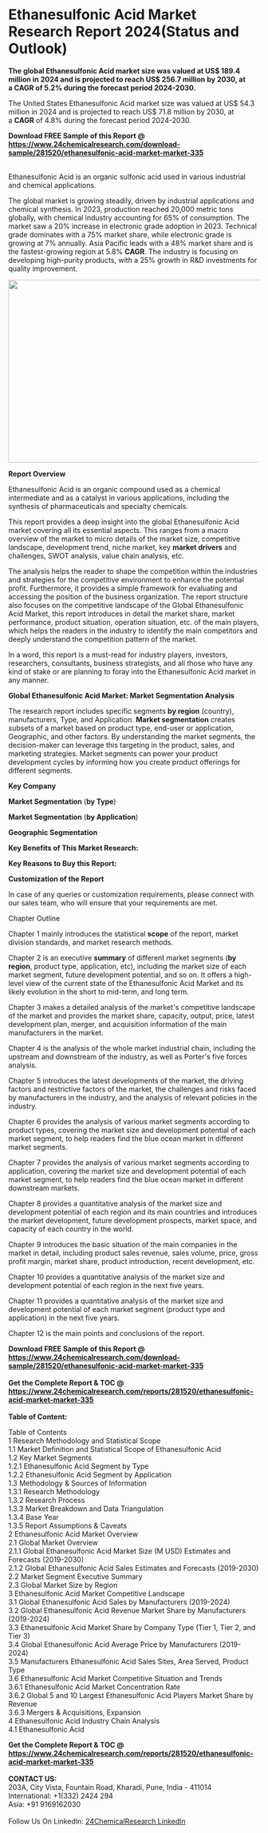 <h1>Ethanesulfonic Acid Market Research Report 2024(Status and Outlook)</h1><p><strong>The global Ethanesulfonic Acid market size was valued at US$ 189.4 million in 2024 and is projected to reach US$ 256.7 million by 2030, at a CAGR of 5.2% during the forecast period 2024-2030.</strong></p><p>
</p><p>The United States Ethanesulfonic Acid market size was valued at US$ 54.3 million in 2024 and is projected to reach US$ 71.8 million by 2030, at a <strong>CAGR</strong> of 4.8% during the forecast period 2024-2030.</p><div><b>Download FREE Sample of this Report @ 
            <a href="https://www.24chemicalresearch.com/download-sample/281520/ethanesulfonic-acid-market-market-335">
            https://www.24chemicalresearch.com/download-sample/281520/ethanesulfonic-acid-market-market-335</a></b></div><br><p>
</p><p>Ethanesulfonic Acid is an organic sulfonic acid used in various industrial and chemical applications.</p><p>
</p><p>The global market is growing steadily, driven by industrial applications and chemical synthesis. In 2023, production reached 20,000 metric tons globally, with chemical industry accounting for 65% of consumption. The market saw a 20% increase in electronic grade adoption in 2023. Technical grade dominates with a 75% market share, while electronic grade is growing at 7% annually. Asia Pacific leads with a 48% market share and is the fastest-growing region at 5.8% <strong>CAGR</strong>. The industry is focusing on developing high-purity products, with a 25% growth in R&amp;D investments for quality improvement.</p><p>
</p><p><img alt="" src="https://24chemicalresearch.com/assets/report-images/EthanesulfonicAcidMarket.png" style="height:366px; width:731px"></p><p>
</p><p><strong>Report Overview</strong></p><p>
</p><p></p><p>
</p><p>Ethanesulfonic Acid is an organic compound used as a chemical intermediate and as a catalyst in various applications, including the synthesis of pharmaceuticals and specialty chemicals.</p><p>
</p><p>This report provides a deep insight into the global Ethanesulfonic Acid market covering all its essential aspects. This ranges from a macro overview of the market to micro details of the market size, competitive landscape, development trend, niche market, key <strong>market drivers</strong> and challenges, SWOT analysis, value chain analysis, etc.</p><p>
</p><p>The analysis helps the reader to shape the competition within the industries and strategies for the competitive environment to enhance the potential profit. Furthermore, it provides a simple framework for evaluating and accessing the position of the business organization. The report structure also focuses on the competitive landscape of the Global Ethanesulfonic Acid Market, this report introduces in detail the market share, market performance, product situation, operation situation, etc. of the main players, which helps the readers in the industry to identify the main competitors and deeply understand the competition pattern of the market.</p><p>
</p><p>In a word, this report is a must-read for industry players, investors, researchers, consultants, business strategists, and all those who have any kind of stake or are planning to foray into the Ethanesulfonic Acid market in any manner.</p><p>
</p><p><strong>Global Ethanesulfonic Acid Market: Market Segmentation Analysis</strong></p><p>
</p><p>The research report includes specific segments <strong>by region</strong> (country), manufacturers, Type, and Application. <strong>Market segmentation</strong> creates subsets of a market based on product type, end-user or application, Geographic, and other factors. By understanding the market segments, the decision-maker can leverage this targeting in the product, sales, and marketing strategies. Market segments can power your product development cycles by informing how you create product offerings for different segments.</p><p>
</p><p><strong>Key Company</strong></p><p>
</p><p>
</p><p><strong>Market Segmentation</strong> (<strong>by Type</strong>)</p><p>
</p><p>
</p><p><strong>Market Segmentation</strong> (<strong>by Application</strong>)</p><p>
</p><p>
</p><p><strong>Geographic Segmentation</strong></p><p>
</p><p>
</p><p><strong>Key Benefits of This Market Research:</strong></p><p>
</p><p>
</p><p><strong>Key Reasons to Buy this Report:</strong></p><p>
</p><p>
</p><p><strong>Customization of the Report</strong></p><p>
</p><p>In case of any queries or customization requirements, please connect with our sales team, who will ensure that your requirements are met.</p><p>
</p><p>Chapter Outline</p><p>
</p><p>Chapter 1 mainly introduces the statistical <strong>scope</strong> of the report, market division standards, and market research methods.</p><p>
</p><p>Chapter 2 is an executive <strong>summary</strong> of different market segments (<strong>by region</strong>, product type, application, etc), including the market size of each market segment, future development potential, and so on. It offers a high-level view of the current state of the Ethanesulfonic Acid Market and its likely evolution in the short to mid-term, and long term.</p><p>
</p><p>Chapter 3 makes a detailed analysis of the market's competitive landscape of the market and provides the market share, capacity, output, price, latest development plan, merger, and acquisition information of the main manufacturers in the market.</p><p>
</p><p>Chapter 4 is the analysis of the whole market industrial chain, including the upstream and downstream of the industry, as well as Porter's five forces analysis.</p><p>
</p><p>Chapter 5 introduces the latest developments of the market, the driving factors and restrictive factors of the market, the challenges and risks faced by manufacturers in the industry, and the analysis of relevant policies in the industry.</p><p>
</p><p>Chapter 6 provides the analysis of various market segments according to product types, covering the market size and development potential of each market segment, to help readers find the blue ocean market in different market segments.</p><p>
</p><p>Chapter 7 provides the analysis of various market segments according to application, covering the market size and development potential of each market segment, to help readers find the blue ocean market in different downstream markets.</p><p>
</p><p>Chapter 8 provides a quantitative analysis of the market size and development potential of each region and its main countries and introduces the market development, future development prospects, market space, and capacity of each country in the world.</p><p>
</p><p>Chapter 9 introduces the basic situation of the main companies in the market in detail, including product sales revenue, sales volume, price, gross profit margin, market share, product introduction, recent development, etc.</p><p>
</p><p>Chapter 10 provides a quantitative analysis of the market size and development potential of each region in the next five years.</p><p>
</p><p>Chapter 11 provides a quantitative analysis of the market size and development potential of each market segment (product type and application) in the next five years.</p><p>
</p><p>Chapter 12 is the main points and conclusions of the report.</p><div><b>Download FREE Sample of this Report @ 
            <a href="https://www.24chemicalresearch.com/download-sample/281520/ethanesulfonic-acid-market-market-335">
            https://www.24chemicalresearch.com/download-sample/281520/ethanesulfonic-acid-market-market-335</a></b></div><br><div><b>Get the Complete Report & TOC @ 
            <a href="https://www.24chemicalresearch.com/reports/281520/ethanesulfonic-acid-market-market-335">
            https://www.24chemicalresearch.com/reports/281520/ethanesulfonic-acid-market-market-335</a></b></div><br>
            <b>Table of Content:</b><p>Table of Contents<br />
 1 Research Methodology and Statistical Scope<br />
 1.1 Market Definition and Statistical Scope of Ethanesulfonic Acid<br />
 1.2 Key Market Segments<br />
 1.2.1 Ethanesulfonic Acid Segment by Type<br />
 1.2.2 Ethanesulfonic Acid Segment by Application<br />
 1.3 Methodology & Sources of Information<br />
 1.3.1 Research Methodology<br />
 1.3.2 Research Process<br />
 1.3.3 Market Breakdown and Data Triangulation<br />
 1.3.4 Base Year<br />
 1.3.5 Report Assumptions & Caveats<br />
 2 Ethanesulfonic Acid Market Overview<br />
 2.1 Global Market Overview<br />
 2.1.1 Global Ethanesulfonic Acid Market Size (M USD) Estimates and Forecasts (2019-2030)<br />
 2.1.2 Global Ethanesulfonic Acid Sales Estimates and Forecasts (2019-2030)<br />
 2.2 Market Segment Executive Summary<br />
 2.3 Global Market Size by Region<br />
 3 Ethanesulfonic Acid Market Competitive Landscape<br />
 3.1 Global Ethanesulfonic Acid Sales by Manufacturers (2019-2024)<br />
 3.2 Global Ethanesulfonic Acid Revenue Market Share by Manufacturers (2019-2024)<br />
 3.3 Ethanesulfonic Acid Market Share by Company Type (Tier 1, Tier 2, and Tier 3)<br />
 3.4 Global Ethanesulfonic Acid Average Price by Manufacturers (2019-2024)<br />
 3.5 Manufacturers Ethanesulfonic Acid Sales Sites, Area Served, Product Type<br />
 3.6 Ethanesulfonic Acid Market Competitive Situation and Trends<br />
 3.6.1 Ethanesulfonic Acid Market Concentration Rate<br />
 3.6.2 Global 5 and 10 Largest Ethanesulfonic Acid Players Market Share by Revenue<br />
 3.6.3 Mergers & Acquisitions, Expansion<br />
 4 Ethanesulfonic Acid Industry Chain Analysis<br />
 4.1 Ethanesulfonic Acid </p><div><b>Get the Complete Report & TOC @ 
            <a href="https://www.24chemicalresearch.com/reports/281520/ethanesulfonic-acid-market-market-335">
            https://www.24chemicalresearch.com/reports/281520/ethanesulfonic-acid-market-market-335</a></b></div><br><b>CONTACT US:</b><br>
            203A, City Vista, Fountain Road, Kharadi, Pune, India - 411014<br>
            International: +1(332) 2424 294<br>
            Asia: +91 9169162030 <br><br>
            Follow Us On LinkedIn: <a href="https://www.linkedin.com/company/24chemicalresearch/">24ChemicalResearch LinkedIn</a>
